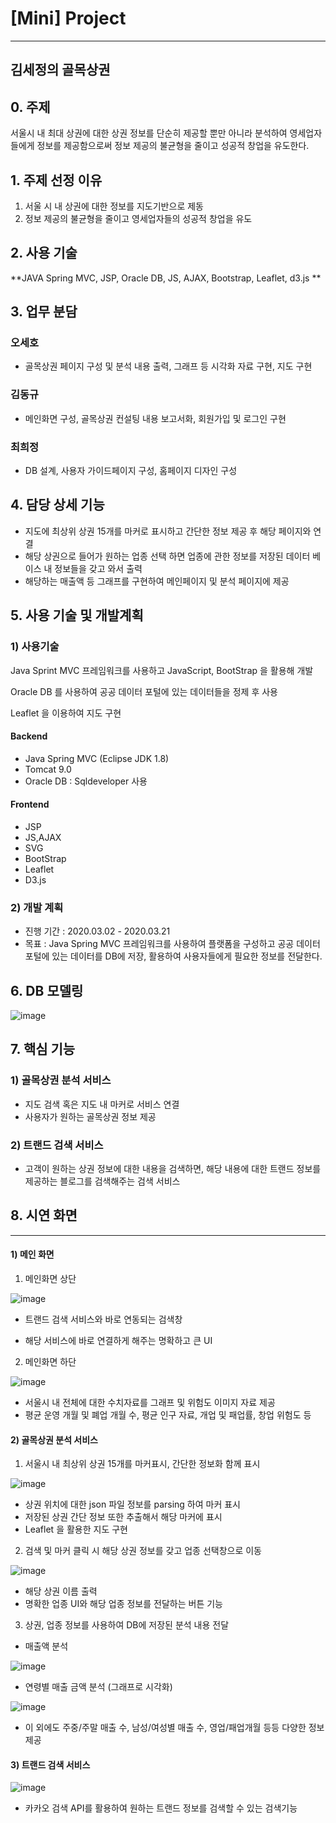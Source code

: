 # [Mini] Project

---

## 김세정의 골목상권



## 0. 주제  

서울시 내 최대 상권에 대한 상권 정보를 단순히 제공할 뿐만 아니라 분석하여 영세업자들에게 정보를 제공함으로써 정보 제공의 불균형을 줄이고 성공적 창업을 유도한다.



## 1. 주제 선정 이유

1. 서울 시 내 상권에 대한 정보를 지도기반으로 제동
2. 정보 제공의 불균형을 줄이고 영세업자들의 성공적 창업을 유도



## 2. 사용 기술 

**JAVA Spring MVC, JSP, Oracle DB, JS, AJAX, Bootstrap, Leaflet, d3.js **



## 3. 업무 분담 

### 오세호

- 골목상권 페이지 구성 및 분석 내용 출력, 그래프 등 시각화 자료 구현, 지도 구현

### 김동규

- 메인화면 구성, 골목상권 컨설팅 내용 보고서화, 회원가입 및 로그인 구현

### 최희정

- DB 설계, 사용자 가이드페이지 구성, 홈페이지 디자인 구성



## 4. 담당 상세 기능

- 지도에 최상위 상권 15개를 마커로 표시하고 간단한 정보 제공 후 해당 페이지와 연결
- 해당 상권으로 들어가 원하는 업종 선택 하면 업종에 관한 정보를 저장된 데이터 베이스 내 정보들을 갖고 와서 출력
- 해당하는 매출액 등 그래프를 구현하여 메인페이지 및 분석 페이지에 제공



## 5. 사용 기술 및 개발계획

### 1) 사용기술

Java Sprint MVC 프레임워크를 사용하고 JavaScript, BootStrap 을 활용해 개발

Oracle DB 를 사용하여 공공 데이터 포털에 있는 데이터들을 정제 후 사용

Leaflet 을 이용하여 지도 구현

#### Backend

- Java Spring MVC (Eclipse JDK 1.8)
- Tomcat 9.0
- Oracle DB : Sqldeveloper 사용

#### Frontend

- JSP
- JS,AJAX
- SVG
- BootStrap
- Leaflet
- D3.js



### 2) 개발 계획

- 진행 기간 : 2020.03.02 - 2020.03.21
- 목표 : Java Spring MVC 프레임워크를 사용하여 플랫폼을 구성하고 공공 데이터 포털에 있는 데이터를 DB에 저장, 활용하여 사용자들에게 필요한 정보를 전달한다.



## 6. DB 모델링

![image](https://user-images.githubusercontent.com/58541635/87240263-f67d7180-c452-11ea-9c72-ccea41d82453.png)



## 7. 핵심 기능

### 1) 골목상권 분석 서비스

- 지도 검색 혹은 지도 내 마커로 서비스 연결
- 사용자가 원하는 골목상권 정보 제공

### 2) 트랜드 검색 서비스

- 고객이 원하는 상권 정보에 대한 내용을 검색하면, 해당 내용에 대한 트랜드 정보를 제공하는 블로그를 검색해주는 검색 서비스



## 8. 시연 화면

---

#### 1) 메인 화면

1. 메인화면 상단

![image](https://user-images.githubusercontent.com/58541635/87240319-8fac8800-c453-11ea-836b-0a8d30cd53df.png)

- 트랜드 검색 서비스와 바로 연동되는 검색창

- 해당 서비스에 바로 연결하게 해주는 명확하고 큰 UI

  

2. 메인화면 하단

![image](https://user-images.githubusercontent.com/58541635/87240386-09447600-c454-11ea-9ca3-69f66f63f1a8.png)

- 서울시 내 전체에 대한 수치자료를 그래프 및 위험도 이미지 자료 제공
- 평균 운영 개월 및 폐업 개월 수, 평균 인구 자료, 개업 및 패업률, 창업 위험도 등



#### 2) 골목상권 분석 서비스

1. 서울시 내 최상위 상권 15개를 마커표시, 간단한 정보화 함께 표시

![image](https://user-images.githubusercontent.com/58541635/87240427-7eb04680-c454-11ea-8a8c-f6ef7726010f.png)

- 상권 위치에 대한 json 파일 정보를 parsing 하여 마커 표시
- 저장된 상권 간단 정보 또한 추출해서 해당 마커에 표시
- Leaflet 을 활용한 지도 구현



2. 검색 및 마커 클릭 시 해당 상권 정보를 갖고 업종 선택창으로 이동

![image](https://user-images.githubusercontent.com/58541635/87240572-8c1a0080-c455-11ea-83de-61b56178fae4.png)

- 해당 상권 이름 출력 
- 명확한 업종 UI와 해당 업종 정보를 전달하는 버튼 기능



3. 상권, 업종 정보를 사용하여 DB에 저장된 분석 내용 전달

- 매출액 분석

![image](https://user-images.githubusercontent.com/58541635/87240608-e024e500-c455-11ea-9a1d-b8413e3677ed.png)



- 연령별 매출 금액 분석 (그래프로 시각화)

![image](https://user-images.githubusercontent.com/58541635/87240627-17939180-c456-11ea-935a-23fccbf146c2.png)



- 이 외에도 주중/주말 매출 수, 남성/여성별 매출 수, 영업/패업개월 등등 다양한 정보 제공



#### 3) 트랜드 검색 서비스

![image](https://user-images.githubusercontent.com/58541635/87240666-76f1a180-c456-11ea-9e87-90b423bf7dd3.png)

- 카카오 검색 API를 활용하여 원하는 트랜드 정보를 검색할 수 있는 검색기능
